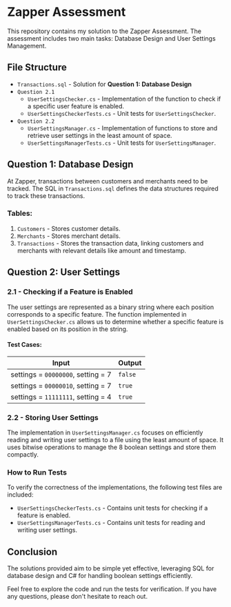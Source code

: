 # Zapper Assessment

This repository contains my solution to the Zapper Assessment. The assessment includes two main tasks: Database Design and User Settings Management.

## File Structure
- `Transactions.sql` - Solution for **Question 1: Database Design**
- `Question 2.1`
  - `UserSettingsChecker.cs` - Implementation of the function to check if a specific user feature is enabled.
  - `UserSettingsCheckerTests.cs` - Unit tests for `UserSettingsChecker`.
- `Question 2.2`
  - `UserSettingsManager.cs` - Implementation of functions to store and retrieve user settings in the least amount of space.
  - `UserSettingsManagerTests.cs` - Unit tests for `UserSettingsManager`.

## Question 1: Database Design

At Zapper, transactions between customers and merchants need to be tracked. The SQL in `Transactions.sql` defines the data structures required to track these transactions.

### Tables:
1. `Customers` - Stores customer details.
2. `Merchants` - Stores merchant details.
3. `Transactions` - Stores the transaction data, linking customers and merchants with relevant details like amount and timestamp.

## Question 2: User Settings

### 2.1 - Checking if a Feature is Enabled

The user settings are represented as a binary string where each position corresponds to a specific feature. The function implemented in `UserSettingsChecker.cs` allows us to determine whether a specific feature is enabled based on its position in the string.

#### Test Cases:
| Input                    | Output  |
|---------------------------|---------|
| settings = `00000000`, setting = 7  | `false`  |
| settings = `00000010`, setting = 7  | `true`   |
| settings = `11111111`, setting = 4  | `true`   |

### 2.2 - Storing User Settings

The implementation in `UserSettingsManager.cs` focuses on efficiently reading and writing user settings to a file using the least amount of space. It uses bitwise operations to manage the 8 boolean settings and store them compactly.

### How to Run Tests

To verify the correctness of the implementations, the following test files are included:
- `UserSettingsCheckerTests.cs` - Contains unit tests for checking if a feature is enabled.
- `UserSettingsManagerTests.cs` - Contains unit tests for reading and writing user settings.

## Conclusion

The solutions provided aim to be simple yet effective, leveraging SQL for database design and C# for handling boolean settings efficiently.

Feel free to explore the code and run the tests for verification. If you have any questions, please don't hesitate to reach out.

